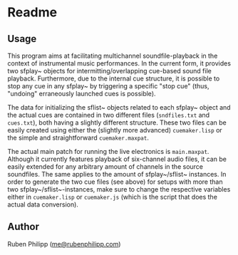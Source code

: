 # Readme

## Usage

This program aims at facilitating multichannel soundfile-playback in the 
context of instrumental music performances.  In the current form, it provides
two sfplay~ objects for intermitting/overlapping cue-based sound file playback. 
Furthermore, due to the internal cue structure, it is possible to stop any cue
in any sfplay~ by triggering a specific "stop cue" (thus, "undoing" erraneously
launched cues is possible). 

The data for initializing the sflist~ objects related to each sfplay~ object and
the actual cues are contained in two different files (`sndfiles.txt` and
`cues.txt`), both having a slightly different structure.  These two files can
be easily created using either the (slightly more advanced) `cuemaker.lisp` or
the simple and straightforward `cuemaker.maxpat`. 

The actual main patch for running the live electronics is `main.maxpat`.  
Although it currently features playback of six-channel audio files, it can be
easily extended for any arbitrary amount of channels in the source soundfiles. 
The same applies to the amount of sfplay~/sflist~ instances.  In order to
generate the two cue files (see above) for setups with more than two 
sfplay~/sflist~-instances, make sure to change the respective variables either
in `cuemaker.lisp` or `cuemaker.js` (which is the script that does the actual
data conversion). 

## Author

Ruben Philipp (<me@rubenphilipp.com>)
